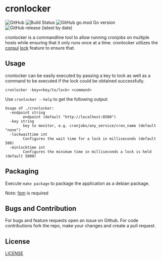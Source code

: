# cronlocker

![GitHub](https://img.shields.io/github/license/viafintech/cronlocker) ![Build Status](https://github.com/viafintech/cronlocker/actions/workflows/test.yml/badge.svg)  ![GitHub go.mod Go version](https://img.shields.io/github/go-mod/go-version/viafintech/cronlocker/master) ![GitHub release (latest by date)](https://img.shields.io/github/v/release/viafintech/cronlocker)

cronlocker is a commandline tool to allow running cronjobs on multiple hosts while ensuring that it only runs once at a time.
cronlocker utilizes the [consul](https://www.consul.io/) [lock](https://www.consul.io/docs/commands/lock.html) feature to ensure that.

## Usage

cronlocker can be easily executed by passing a key to lock as well as a command to be executed if the lock could be obtained successfully.

```
cronlocker -key=<key/to/lock> <command>
```

Use `cronlocker --help` to get the following output:

```
Usage of ./cronlocker:
  -endpoint string
        endpoint (default "http://localhost:8500")
  -key string
        key to monitor, e.g. cronjobs/any_service/cron_name (default "none")
  -lockwaittime int
        Configures the wait time for a lock in milliseconds (default 500)
  -minlocktime int
        Configures the minimum time in milliseconds a lock is held (default 5000)
```

## Packaging

Execute `make package` to package the application as a debian package.

Note: [fpm](https://github.com/jordansissel/fpm) is required

## Bugs and Contribution

For bugs and feature requests open an issue on Github. For code contributions fork the repo, make your changes and create a pull request.

## License

[LICENSE](LICENSE)
